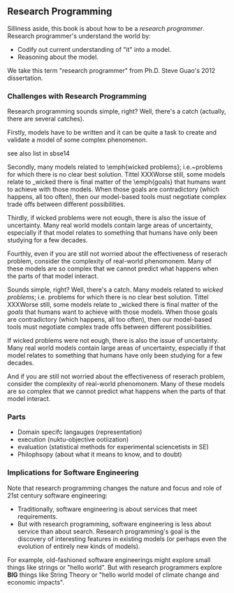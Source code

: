 ## Research Programming

Silliness aside, this book is about how to be a _research programmer_.
Research programmer's understand the world by:

+ Codify out current understanding of "it" into a model.
+ Reasoning about the model.

We take this term "research programmer" from Ph.D. Steve Guao's 2012 dissertation.


### Challenges with Research Programming

Research programming sounds simple, right? Well, there's a catch (actually, there are
several catches).

Firstly, models have to be written and it can be quite a task to create and validate a model
of some complex phenomenon.

see also list in sbse14

Secondly, many models related to
\emph{wicked problems}; i.e.~problems for which there is no clear best
solution. Tittel XXXWorse still, some models relate to \_wicked there is
final matter of the \emph{goals} that humans want to achieve with those
models. When those goals are contradictory (which happens, all too
often), then our model-based tools must negotiate complex trade offs
between different possibilities.

Thirdly, if wicked problems were not eough, there is also the issue of
uncertainty. Many real world models contain large areas of uncertainty,
especially if that model relates to something that humans have only been
studying for a few decades.

Fourthly, even  if you are still not worried about the effectiveness of reserach
problem, consider the complexity of real-world phenomonem. Many of these
models are so complex that we cannot predict what happens when the parts
of that model interact.

Sounds simple, right? Well, there's a catch. Many models
related to _wicked problems_; i.e. problems for which there is no
clear best solution. Tittel
XXXWorse still, some models relate to _wicked
there is final matter of
the _goals_ that humans want to achieve with those
models. When those goals are contradictory (which
happens, all too often), then our model-based tools
must negotiate complex trade offs between different
possibilities.


If wicked problems were not eough, there is also the issue of uncertainty.
Many real world models contain large areas of
uncertainty, especially if that model relates to
something that humans have only been studying for a
few decades.

And if you are still not worried about the effectiveness of reserach problem,
consider the complexity of real-world phenomonem. Many of these models
are so complex that
we cannot predict what happens when the parts of
that model interact. 

### Parts

+ Domain specifc langauges (representation)
+ execution (nuktu-objective ootiization)
+ evaluation (statistical methods for experimental sciencetists in SE)
+ Philophsopy (about what it means to know, and to doubt)

### Implications for Software Engineering


Note that research programming  changes the nature and focus and role of
21st century software engineering:

+ Traditionally, software engineering is about services
  that meet requirements.
+ But with research programming, software engineering is less about
  service than about search. Research programming's goal is the discovery 
  of interesting features in existing models
  (or  perhaps even the evolution of entirely 
  new kinds of models).

For example, old-fashioned software engineerings
might explore small
things like strings or "hello world". But with research programmers
explore **BIG** things like String Theory or
"hello world model of climate change and economic
impacts".